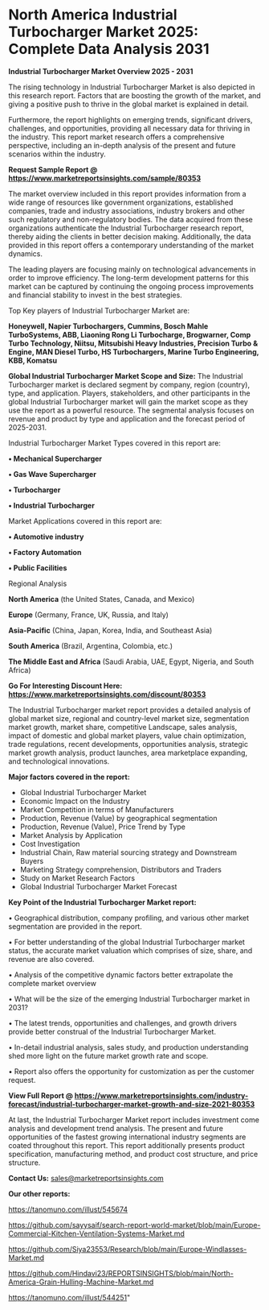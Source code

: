 # North America Industrial Turbocharger Market 2025: Complete Data Analysis 2031

<Strong> Industrial Turbocharger Market Overview 2025 - 2031</strong>

The rising technology in Industrial Turbocharger Market is also depicted in this research report. Factors that are boosting the growth of the market, and giving a positive push to thrive in the global market is explained in detail.

Furthermore, the report highlights on emerging trends, significant drivers, challenges, and opportunities, providing all necessary data for thriving in the industry. This report market research offers a comprehensive perspective, including an in-depth analysis of the present and future scenarios within the industry.

<strong>Request Sample Report @ <a href=https://www.marketreportsinsights.com/sample/80353>https://www.marketreportsinsights.com/sample/80353</a></strong>

The market overview included in this report provides information from a wide range of resources like government organizations, established companies, trade and industry associations, industry brokers and other such regulatory and non-regulatory bodies. The data acquired from these organizations authenticate the Industrial Turbocharger research report, thereby aiding the clients in better decision making. Additionally, the data provided in this report offers a contemporary understanding of the market dynamics.

The leading players are focusing mainly on technological advancements in order to improve efficiency. The long-term development patterns for this market can be captured by continuing the ongoing process improvements and financial stability to invest in the best strategies.

Top Key players of Industrial Turbocharger Market are:

<strong>Honeywell, Napier Turbochargers, Cummins, Bosch Mahle TurboSystems, ABB, Liaoning Rong Li Turbocharge, Brogwarner, Comp Turbo Technology, Niitsu, Mitsubishi Heavy Industries, Precision Turbo & Engine, MAN Diesel Turbo, HS Turbochargers, Marine Turbo Engineering, KBB, Komatsu</strong>

<strong><b>Global Industrial Turbocharger Market Scope and Size:</b></strong>
The Industrial Turbocharger market is declared segment by company, region (country), type, and application. Players, stakeholders, and other participants in the global Industrial Turbocharger market will gain the market scope as they use the report as a powerful resource. The segmental analysis focuses on revenue and product by type and application and the forecast period of 2025-2031.

Industrial Turbocharger Market Types covered in this report are:

<strong>• Mechanical Supercharger

• Gas Wave Supercharger

• Turbocharger

• Industrial Turbocharger</strong>

Market Applications covered in this report are:

<strong>• Automotive industry

• Factory Automation

• Public Facilities</strong> 

Regional Analysis

<strong>North America</strong> (the United States, Canada, and Mexico)

<strong>Europe</strong> (Germany, France, UK, Russia, and Italy)

<strong>Asia-Pacific</strong> (China, Japan, Korea, India, and Southeast Asia)

<strong>South America</strong> (Brazil, Argentina, Colombia, etc.)

<strong>The Middle East and Africa</strong> (Saudi Arabia, UAE, Egypt, Nigeria, and South Africa)

<strong>Go For Interesting Discount Here: <a href=https://www.marketreportsinsights.com/discount/80353>https://www.marketreportsinsights.com/discount/80353</a></strong>

The Industrial Turbocharger market report provides a detailed analysis of global market size, regional and country-level market size, segmentation market growth, market share, competitive Landscape, sales analysis, impact of domestic and global market players, value chain optimization, trade regulations, recent developments, opportunities analysis, strategic market growth analysis, product launches, area marketplace expanding, and technological innovations.

<strong><b>Major factors covered in the report:</b></strong>
<ul>
  <li>Global Industrial Turbocharger Market </li>
  <li>Economic Impact on the Industry</li>
  <li>Market Competition in terms of Manufacturers</li>
  <li>Production, Revenue (Value) by geographical segmentation</li>
  <li>Production, Revenue (Value), Price Trend by Type</li>
  <li>Market Analysis by Application</li>
  <li>Cost Investigation</li>
  <li>Industrial Chain, Raw material sourcing strategy and Downstream Buyers</li>
  <li>Marketing Strategy comprehension, Distributors and Traders</li>
  <li>Study on Market Research Factors</li>
  <li>Global Industrial Turbocharger Market Forecast</li>
</ul>

<strong><b>Key Point of the Industrial Turbocharger Market report:</b></strong>

• Geographical distribution, company profiling, and various other market segmentation are provided in the report.

• For better understanding of the global Industrial Turbocharger market status, the accurate market valuation which comprises of size, share, and revenue are also covered.

• Analysis of the competitive dynamic factors better extrapolate the complete market overview

• What will be the size of the emerging Industrial Turbocharger market in 2031?

• The latest trends, opportunities and challenges, and growth drivers provide better construal of the Industrial Turbocharger Market.

• In-detail industrial analysis, sales study, and production understanding shed more light on the future market growth rate and scope.

• Report also offers the opportunity for customization as per the customer request.

<strong><b>View Full Report @ <a href=https://www.marketreportsinsights.com/industry-forecast/industrial-turbocharger-market-growth-and-size-2021-80353>https://www.marketreportsinsights.com/industry-forecast/industrial-turbocharger-market-growth-and-size-2021-80353</a></b></strong>


At last, the Industrial Turbocharger Market report includes investment come analysis and development trend analysis. The present and future opportunities of the fastest growing international industry segments are coated throughout this report. This report additionally presents product specification, manufacturing method, and product cost structure, and price structure.

<strong>Contact Us:</strong>
sales@marketreportsinsights.com

<strong>Our other reports:</strong>

<a href=https://tanomuno.com/illust/545674>https://tanomuno.com/illust/545674</a>

<a href=https://github.com/sayysaif/search-report-world-market/blob/main/Europe-Commercial-Kitchen-Ventilation-Systems-Market.md>https://github.com/sayysaif/search-report-world-market/blob/main/Europe-Commercial-Kitchen-Ventilation-Systems-Market.md</a>

<a href=https://github.com/Siya23553/Research/blob/main/Europe-Windlasses-Market.md>https://github.com/Siya23553/Research/blob/main/Europe-Windlasses-Market.md</a>

<a href=https://github.com/Hindavi23/REPORTSINSIGHTS/blob/main/North-America-Grain-Hulling-Machine-Market.md>https://github.com/Hindavi23/REPORTSINSIGHTS/blob/main/North-America-Grain-Hulling-Machine-Market.md</a>

<a href=https://tanomuno.com/illust/544251>https://tanomuno.com/illust/544251</a>"
